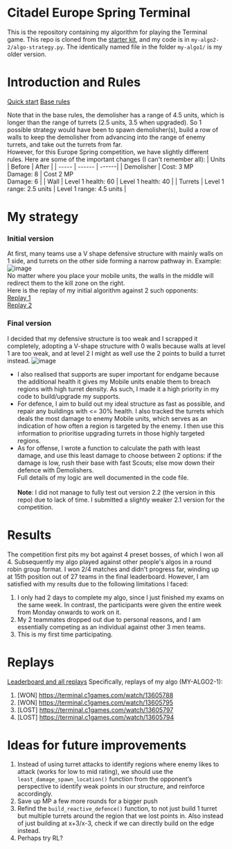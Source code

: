 # Citadel Europe Spring Terminal
This is the repository containing my algorithm for playing the Terminal game. This repo is cloned from the [starter kit](https://github.com/correlation-one/AIGamesStarterKit/tree/master/python-algo), and my code is in `my-algo2-2/algo-strategy.py`. The identically named file in the folder `my-algo1/` is my older version. 

# Introduction and Rules
[Quick start](https://terminal.c1games.com/quickstart)
[Base rules](https://terminal.c1games.com/rules)

Note that in the base rules, the demolisher has a range of 4.5 units, which is longer than the range of turrets (2.5 units, 3.5 when upgraded). So 1 possible strategy would have been to spawn demolisher(s), build a row of walls to keep the demolisher from advancing into the range of enemy turrets, and take out the turrets from far. <br>
However, for this Europe Spring competition, we have slightly different rules. Here are some of the important changes (I can't remember all):
| Units | Before | After | 
| ----- | ------ | ------|
| Demolisher | Cost: 3 MP <br> Damage: 8 | Cost 2 MP <br> Damage: 6 |
| Wall | Level 1 health: 60 | Level 1 health: 40 |
| Turrets | Level 1 range: 2.5 units | Level 1 range: 4.5 units | 

# My strategy
### Initial version
At first, many teams use a V shape defensive structure with mainly walls on 1 side, and turrets on the other side forming a narrow pathway in.
Example: <br>
![image](https://github.com/wowthecoder/citadel-terminal-ai/assets/82577844/ee318694-b6fe-493a-a3d2-665c6fbc4296) <br>
No matter where you place your mobile units, the walls in the middle will redirect them to the kill zone on the right. \
Here is the replay of my initial algorithm against 2 such opponents: \
[Replay 1](https://terminal.c1games.com/watchLive/13587475) \
[Replay 2](https://terminal.c1games.com/watchLive/13587429)

### Final version
I decided that my defensive structure is too weak and I scrapped it completely, adopting a V-shape structure with 0 walls because walls at level 1 are too weak, and at level 2 I might as well use the 2 points to build a turret instead.
![image](https://github.com/wowthecoder/citadel-terminal-ai/assets/82577844/bc9d1dad-70a4-45de-8c1a-1e5b64b66f7c) <br>
 - I also realised that supports are super important for endgame because the additional health it gives my Mobile units enable them to breach regions with high turret density. As such, I made it a high priority in my code to build/upgrade my supports. <br>
 - For defence, I aim to build out my ideal structure as fast as possible, and repair any buildings with <= 30% health. I also tracked the turrets which deals the most damage to enemy Mobile units, which serves as an indication of how often a region is targeted by the enemy. I then use this information to prioritise upgrading turrets in those highly targeted regions. <br>
 - As for offense, I wrote a function to calculate the path with least damage, and use this least damage to choose between 2 options: if the damage is low, rush their base with fast Scouts; else mow down their defence with Demolishers. <br>
Full details of my logic are well documented in the code file. <br> <br>
**Note**: I did not manage to fully test out version 2.2 (the version in this repo) due to lack of time. I submitted a slightly weaker 2.1 version for the competition.

# Results
The competition first pits my bot against 4 preset bosses, of which I won all 4. Subsequently my algo played against other people's algos in a round robin group format. 
I won 2/4 matches and didn't progress far, winding up at 15th position out of 27 teams in the final leaderboard.
However, I am satisfied with my results due to the following limitations I faced:
1. I only had 2 days to complete my algo, since I just finished my exams on the same week. In contrast, the participants were given the entire week from Monday onwards to work on it.
2. My 2 teammates dropped out due to personal reasons, and I am essentially competing as an individual against other 3 men teams.
3. This is my first time participating.

# Replays
[Leaderboard and all replays](https://terminal.c1games.com/competitions/311)
Specifically, replays of my algo (MY-ALGO2-1):
1. \[WON] https://terminal.c1games.com/watch/13605788
2. \[WON] https://terminal.c1games.com/watch/13605795
3. \[LOST] https://terminal.c1games.com/watch/13605797
4. \[LOST] https://terminal.c1games.com/watch/13605794

# Ideas for future improvements
1. Instead of using turret attacks to identify regions where enemy likes to attack (works for low to mid rating), we should use the `least_damage_spawn_location()` function from the opponent’s perspective to identify weak points in our structure, and reinforce accordingly.
2. Save up MP a few more rounds for a bigger push
3. Refind the `build_reactive_defence()` function, to not just build 1 turret but multiple turrets around the region that we lost points in. Also instead of just building at x+3/x-3, check if we can directly build on the edge instead.
4. Perhaps try RL?

